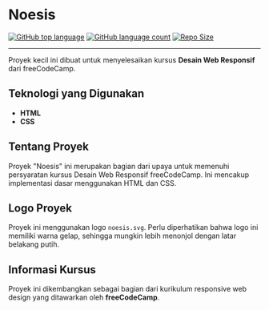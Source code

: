 # Noesis

[![GitHub top language](https://img.shields.io/github/languages/top/keinan21/noesis?style=for-the-badge)](https://github.com/keinan21/noesis)
[![GitHub language count](https://img.shields.io/github/languages/count/keinan21/noesis?style=for-the-badge)](https://github.com/keinan21/noesis)
[![Repo Size](https://img.shields.io/github/repo-size/keinan21/noesis?style=for-the-badge)](https://github.com/keinan21/noesis)

---

Proyek kecil ini dibuat untuk menyelesaikan kursus **Desain Web Responsif** dari freeCodeCamp.

## Teknologi yang Digunakan

* **HTML**
* **CSS**

## Tentang Proyek

Proyek "Noesis" ini merupakan bagian dari upaya untuk memenuhi persyaratan kursus Desain Web Responsif freeCodeCamp. Ini mencakup implementasi dasar menggunakan HTML dan CSS.

## Logo Proyek

Proyek ini menggunakan logo `noesis.svg`. Perlu diperhatikan bahwa logo ini memiliki warna gelap, sehingga mungkin lebih menonjol dengan latar belakang putih.

## Informasi Kursus

Proyek ini dikembangkan sebagai bagian dari kurikulum responsive web design yang ditawarkan oleh **freeCodeCamp**.
